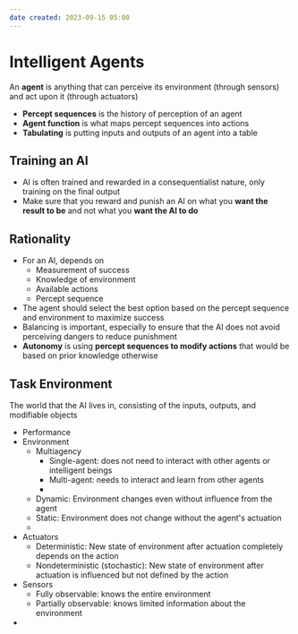```yaml
---
date created: 2023-09-15 05:00
---
```

# Intelligent Agents

An **agent** is anything that can perceive its environment (through sensors) and act upon it (through actuators)

- **Percept sequences** is the history of perception of an agent
- **Agent function** is what maps percept sequences into actions
- **Tabulating** is putting inputs and outputs of an agent into a table

## Training an AI

- AI is often trained and rewarded in a consequentialist nature, only training on the final output
- Make sure that you reward and punish an AI on what you **want the result to be** and not what you **want the AI to do**

## Rationality

- For an AI, depends on
	- Measurement of success
	- Knowledge of environment
	- Available actions
	- Percept sequence
- The agent should select the best option based on the percept sequence and environment to maximize success
- Balancing is important, especially to ensure that the AI does not avoid perceiving dangers to reduce punishment
- **Autonomy** is using **percept sequences to modify actions** that would be based on prior knowledge otherwise

## Task Environment

The world that the AI lives in, consisting of the inputs, outputs, and modifiable objects

- Performance
- Environment
	- Multiagency
		- Single-agent: does not need to interact with other agents or intelligent beings
		- Multi-agent: needs to interact and learn from other agents
		- 
	- Dynamic: Environment changes even without influence from the agent
	- Static: Environment does not change without the agent's actuation
	- 
- Actuators
	- Deterministic: New state of environment after actuation completely depends on the action
	- Nondeterministic (stochastic): New state of environment after actuation is influenced but not defined by the action
- Sensors
	- Fully observable: knows the entire environment
	- Partially observable: knows limited information about the environment
- 

